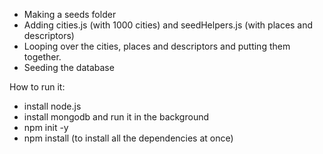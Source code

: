 
- Making a seeds folder
- Adding cities.js (with 1000 cities) and seedHelpers.js (with places and descriptors)
- Looping over the cities, places and descriptors and putting them together.
- Seeding the database

How to run it:

- install node.js
- install mongodb and run it in the background
- npm init -y
- npm install (to install all the dependencies at once)


